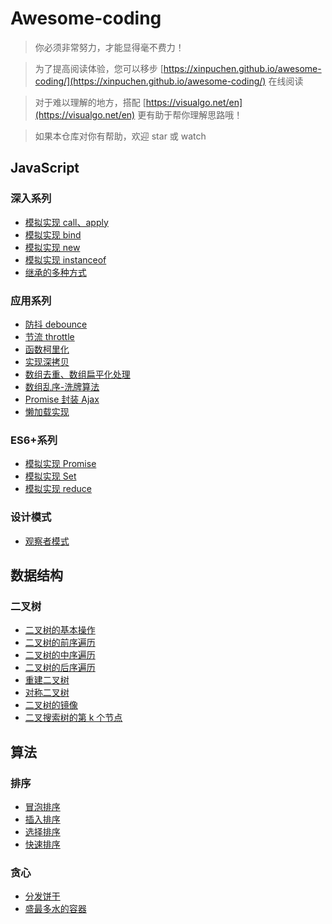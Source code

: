 # Awesome-coding

> 你必须非常努力，才能显得毫不费力！

> 为了提高阅读体验，您可以移步 [https://xinpuchen.github.io/awesome-coding/](https://xinpuchen.github.io/awesome-coding/) 在线阅读

> 对于难以理解的地方，搭配 [https://visualgo.net/en](https://visualgo.net/en) 更有助于帮你理解思路哦！

> 如果本仓库对你有帮助，欢迎 star 或 watch

## JavaScript

### 深入系列

- [模拟实现 call、apply](JavaScript/Depth/模拟实现call、apply.js)
- [模拟实现 bind](JavaScript/Depth/模拟实现bind.js)
- [模拟实现 new](JavaScript/Depth/模拟实现new.js)
- [模拟实现 instanceof](JavaScript/Depth/模拟实现instanceof.js)
- [继承的多种方式](JavaScript/Depth/继承的多种方式.js)

### 应用系列

- [防抖 debounce](JavaScript/Apply/防抖debounce.js)
- [节流 throttle](JavaScript/Apply/节流throttle.js)
- [函数柯里化](JavaScript/Apply/函数柯里化.js)
- [实现深拷贝](JavaScript/Apply/深拷贝.js)
- [数组去重、数组扁平化处理](JavaScript/Apply/数组去重、扁平.js)
- [数组乱序-洗牌算法](JavaScript/Apply/数组乱序-洗牌算法.js)
- [Promise 封装 Ajax](JavaScript/Apply/Promise封装ajax.js)
- [懒加载实现](JavaScript/Apply/懒加载实现.js)

### ES6+系列

- [模拟实现 Promise](JavaScript/New/模拟实现Promise.js)
- [模拟实现 Set](JavaScript/New/模拟实现Set.js)
- [模拟实现 reduce](JavaScript/New/模拟实现reduce.js)

### 设计模式

- [观察者模式](JavaScript/Mode/观察者模式.js)

## 数据结构

### 二叉树

- [二叉树的基本操作](DataStructure/Tree/二叉树的基本操作.js)
- [二叉树的前序遍历](DataStructure/Tree/二叉树的前序遍历.js)
- [二叉树的中序遍历](DataStructure/Tree/二叉树的中序遍历.js)
- [二叉树的后序遍历](DataStructure/Tree/二叉树的后序遍历.js)
- [重建二叉树](DataStructure/Tree/重建二叉树.js)
- [对称二叉树](DataStructure/Tree/对称二叉树.js)
- [二叉树的镜像](DataStructure/Tree/二叉树的镜像.js)
- [二叉搜索树的第 k 个节点](DataStructure/Tree/二叉搜索树的第k个节点.js)

## 算法

### 排序

- [冒泡排序](Algorithm/Sort/冒泡排序.js)
- [插入排序](Algorithm/Sort/插入排序.js)
- [选择排序](Algorithm/Sort/选择排序.js)
- [快速排序](Algorithm/Sort/快速排序.js)

### 贪心

- [分发饼干](Algorithm/Greedy/分发饼干.js)
- [盛最多水的容器](Algorithm/Greedy/盛最多水的容器.js)
